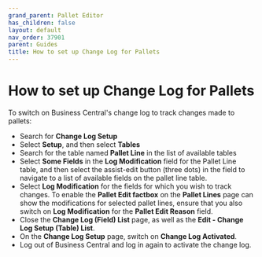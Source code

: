 ```yaml
---
grand_parent: Pallet Editor
has_children: false
layout: default
nav_order: 37901
parent: Guides
title: How to set up Change Log for Pallets
---
```


# How to set up Change Log for Pallets

To switch on Business Central's change log to track changes made to pallets:

* Search for **Change Log Setup**
* Select **Setup**, and then select **Tables**
* Search for the table named **Pallet Line** in the list of available tables
* Select **Some Fields** in the **Log Modification** field for the Pallet Line table, and then select the assist-edit button (three dots) in the field to navigate to a list of available fields on the pallet line table.
* Select **Log Modification** for the fields for which you wish to track changes. To enable the **Pallet Edit factbox** on the **Pallet Lines** page can show the modifications for selected pallet lines, ensure that you also switch on **Log Modification** for the **Pallet Edit Reason** field.
* Close the **Change Log (Field) List** page, as well as the **Edit - Change Log Setup (Table) List**.
* On the **Change Log Setup** page, switch on **Change Log Activated**.
* Log out of Business Central and log in again to activate the change log.